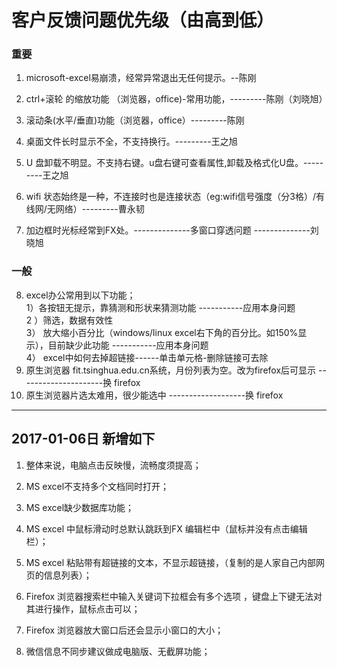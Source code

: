 # 客户反馈问题优先级（由高到低）
### 重要
1. microsoft-excel易崩溃，经常异常退出无任何提示。--陈刚
2. ctrl+滚轮 的缩放功能 （浏览器，office)-常用功能，---------陈刚（刘晓旭）
3. 滚动条(水平/垂直)功能（浏览器，office）---------陈刚

4. 桌面文件长时显示不全，不支持换行。---------王之旭
5. U 盘卸载不明显。不支持右键。u盘右键可查看属性,卸载及格式化U盘。---------王之旭
6. wifi 状态始终是一种，不连接时也是连接状态（eg:wifi信号强度（分3格）/有线网/无网络）---------曹永韧  
7. 加边框时光标经常到FX处。--------------多窗口穿透问题     --------------刘晓旭

### 一般
8. excel办公常用到以下功能；  
      1）各按钮无提示，靠猜测和形状来猜测功能   -----------应用本身问题   
      2 ）筛选，数据有效性     
      3） 放大缩小百分比（windows/linux excel右下角的百分比。如150%显示），目前缺少此功能   -----------应用本身问题   
      4） excel中如何去掉超链接------单击单元格-删除链接可去除       
9. 原生浏览器 fit.tsinghua.edu.cn系统，月份列表为空。改为firefox后可显示  ---------------------换 firefox 
10. 原生浏览器片选太难用，很少能选中  -------------------换 firefox 


-------------------------------------------------------
## 2017-01-06日 新增如下

1. 整体来说，电脑点击反映慢，流畅度须提高；

2. MS excel不支持多个文档同时打开；

3. MS excel缺少数据库功能；

4. MS excel 中鼠标滑动时总默认跳跃到FX 编辑栏中（鼠标并没有点击编辑栏）；

5. MS excel  粘贴带有超链接的文本，不显示超链接，（复制的是人家自己内部网页的信息列表）；

6. Firefox 浏览器搜索栏中输入关键词下拉框会有多个选项 ，键盘上下键无法对其进行操作，鼠标点击可以；

7. Firefox 浏览器放大窗口后还会显示小窗口的大小；

8. 微信信息不同步建议做成电脑版、无截屏功能；
